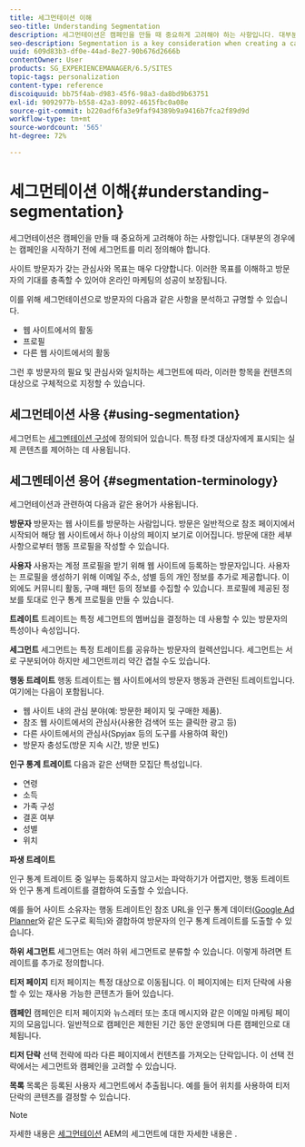 ```yaml
---
title: 세그먼테이션 이해
seo-title: Understanding Segmentation
description: 세그먼테이션은 캠페인을 만들 때 중요하게 고려해야 하는 사항입니다. 대부분의 경우에는 캠페인을 시작하기 전에 세그먼트를 미리 정의해야 합니다.
seo-description: Segmentation is a key consideration when creating a campaign. In most cases, you will need to have segments already defined before starting your campaign.
uuid: 609d83b3-df0e-44ad-8e27-90b676d2666b
contentOwner: User
products: SG_EXPERIENCEMANAGER/6.5/SITES
topic-tags: personalization
content-type: reference
discoiquuid: bb75f4ab-d983-45f6-98a3-da8bd9b63751
exl-id: 9092977b-b558-42a3-8092-4615fbc0a08e
source-git-commit: b220adf6fa3e9faf94389b9a9416b7fca2f89d9d
workflow-type: tm+mt
source-wordcount: '565'
ht-degree: 72%

---
```


# 세그먼테이션 이해{#understanding-segmentation}

세그먼테이션은 캠페인을 만들 때 중요하게 고려해야 하는 사항입니다. 대부분의 경우에는 캠페인을 시작하기 전에 세그먼트를 미리 정의해야 합니다.

사이트 방문자가 갖는 관심사와 목표는 매우 다양합니다. 이러한 목표를 이해하고 방문자의 기대를 충족할 수 있어야 온라인 마케팅의 성공이 보장됩니다.

이를 위해 세그먼테이션으로 방문자의 다음과 같은 사항을 분석하고 규명할 수 있습니다.

* 웹 사이트에서의 활동
* 프로필
* 다른 웹 사이트에서의 활동

그런 후 방문자의 필요 및 관심사와 일치하는 세그먼트에 따라, 이러한 항목을 컨텐츠의 대상으로 구체적으로 지정할 수 있습니다.

## 세그먼테이션 사용 {#using-segmentation}

세그먼트는 [세그멘테이션 구성](/help/sites-administering/campaign-segmentation.md)에 정의되어 있습니다. 특정 타겟 대상자에게 표시되는 실제 콘텐츠를 제어하는 데 사용됩니다.

## 세그멘테이션 용어 {#segmentation-terminology}

세그먼테이션과 관련하여 다음과 같은 용어가 사용됩니다.

**방문자** 방문자는 웹 사이트를 방문하는 사람입니다. 방문은 일반적으로 참조 페이지에서 시작되어 해당 웹 사이트에서 하나 이상의 페이지 보기로 이어집니다. 방문에 대한 세부 사항으로부터 행동 프로필을 작성할 수 있습니다.

**사용자** 사용자는 계정 프로필을 받기 위해 웹 사이트에 등록하는 방문자입니다. 사용자는 프로필을 생성하기 위해 이메일 주소, 성별 등의 개인 정보를 추가로 제공합니다. 이외에도 커뮤니티 활동, 구매 패턴 등의 정보를 수집할 수 있습니다. 프로필에 제공된 정보를 토대로 인구 통계 프로필을 만들 수 있습니다.

**트레이트** 트레이트는 특정 세그먼트의 멤버십을 결정하는 데 사용할 수 있는 방문자의 특성이나 속성입니다.

**세그먼트** 세그먼트는 특정 트레이트를 공유하는 방문자의 컬렉션입니다. 세그먼트는 서로 구분되어야 하지만 세그먼트끼리 약간 겹칠 수도 있습니다.

**행동 트레이트** 행동 트레이트는 웹 사이트에서의 방문자 행동과 관련된 트레이트입니다. 여기에는 다음이 포함됩니다.

* 웹 사이트 내의 관심 분야(예: 방문한 페이지 및 구매한 제품).
* 참조 웹 사이트에서의 관심사(사용한 검색어 또는 클릭한 광고 등)
* 다른 사이트에서의 관심사(Spyjax 등의 도구를 사용하여 확인)
* 방문자 충성도(방문 지속 시간, 방문 빈도)

**인구 통계 트레이트** 다음과 같은 선택한 모집단 특성입니다.

* 연령
* 소득
* 가족 구성
* 결혼 여부
* 성별
* 위치

**파생 트레이트**

인구 통계 트레이트 중 일부는 등록하지 않고서는 파악하기가 어렵지만, 행동 트레이트와 인구 통계 트레이트를 결합하여 도출할 수 있습니다.

예를 들어 사이트 소유자는 행동 트레이트인 참조 URL을 인구 통계 데이터([Google Ad Planner](https://www.google.com/adplanner/)와 같은 도구로 획득)와 결합하여 방문자의 인구 통계 트레이트를 도출할 수 있습니다.

**하위 세그먼트** 세그먼트는 여러 하위 세그먼트로 분류할 수 있습니다. 이렇게 하려면 트레이트를 추가로 정의합니다.

**티저 페이지** 티저 페이지는 특정 대상으로 이동됩니다. 이 페이지에는 티저 단락에 사용할 수 있는 재사용 가능한 콘텐츠가 들어 있습니다.

**캠페인** 캠페인은 티저 페이지와 뉴스레터 또는 초대 메시지와 같은 이메일 마케팅 페이지의 모음입니다. 일반적으로 캠페인은 제한된 기간 동안 운영되며 다른 캠페인으로 대체됩니다.

**티저 단락** 선택 전략에 따라 다른 페이지에서 컨텐츠를 가져오는 단락입니다. 이 선택 전략에서는 세그먼트와 캠페인을 고려할 수 있습니다.

**목록** 목록은 등록된 사용자 세그먼트에서 추출됩니다. 예를 들어 위치를 사용하여 티저 단락의 콘텐츠를 결정할 수 있습니다.

>[!NOTE]
>
>자세한 내용은 [세그먼테이션](/help/sites-administering/campaign-segmentation.md) AEM의 세그먼트에 대한 자세한 내용은 .
